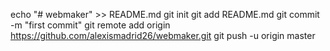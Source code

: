 echo "# webmaker" >> README.md
git init
git add README.md
git commit -m "first commit"
git remote add origin https://github.com/alexismadrid26/webmaker.git
git push -u origin master
